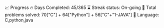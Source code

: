📈 Progress
🔥 Days Completed: 45/365
⌛ Streak status: On-going 
🧩 Total problems solved: 70["C"] + 64["Python"] + 56["C"+"1-JAVA"]
💬 Language: C,python,java
